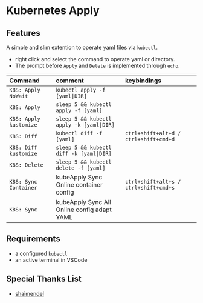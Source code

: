 # Kubernetes Apply

## Features

A simple and slim extention to operate yaml files via `kubectl`.
- right click and select the command to operate yaml or directory. 
- The prompt before `Apply` and `Delete` is implemented through `echo`. 

| Command | comment | keybindings |
| :--- | :--- | :--- |
| `K8S: Apply NoWait` | `kubectl apply -f [yaml\|DIR]` |  |
| `K8S: Apply` | `sleep 5 && kubectl apply -f [yaml]` |  |
| `K8S: Apply kustomize` | `sleep 5 && kubectl apply -k [yaml\|DIR]` |  |
| `K8S: Diff` | `kubectl diff -f [yaml]` | `ctrl+shift+alt+d / ctrl+shift+cmd+d` |
| `K8S: Diff kustomize` | `sleep 5 && kubectl diff -k [yaml\|DIR]` |  |
| `K8S: Delete` | `sleep 5 && kubectl delete -f [yaml]` |  |
| `K8S: Sync Container` | kubeApply Sync Online container config | `ctrl+shift+alt+s / ctrl+shift+cmd+s` |
| `K8S: Sync` | kubeApply Sync All Online config adapt YAML |  |

## Requirements

- a configured `kubectl`
- an active terminal in VSCode

## Special Thanks List
- [shaimendel](https://github.com/shaimendel/vscode-plugin-cicd-github-actions)

